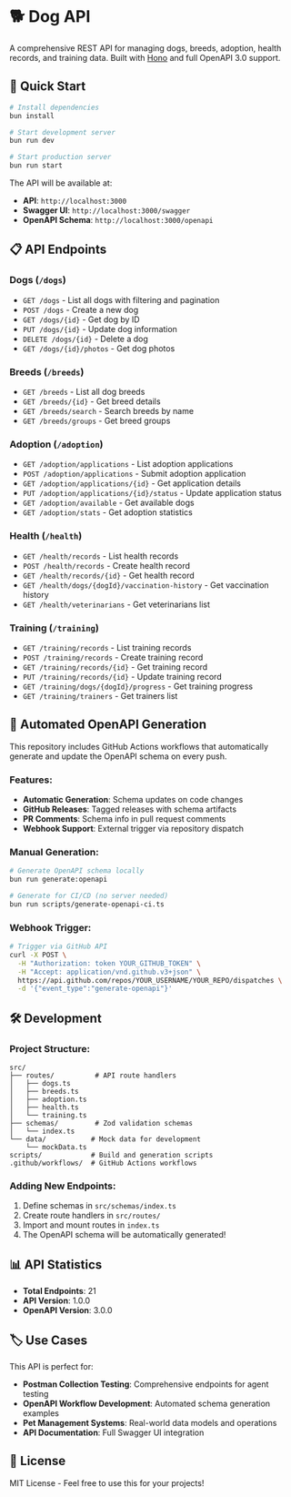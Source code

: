 # 🐕 Dog API

A comprehensive REST API for managing dogs, breeds, adoption, health records, and training data. Built with [Hono](https://hono.dev/) and full OpenAPI 3.0 support.

## 🚀 Quick Start

```bash
# Install dependencies
bun install

# Start development server
bun run dev

# Start production server
bun run start
```

The API will be available at:

- **API**: `http://localhost:3000`
- **Swagger UI**: `http://localhost:3000/swagger`
- **OpenAPI Schema**: `http://localhost:3000/openapi`

## 📋 API Endpoints

### Dogs (`/dogs`)

- `GET /dogs` - List all dogs with filtering and pagination
- `POST /dogs` - Create a new dog
- `GET /dogs/{id}` - Get dog by ID
- `PUT /dogs/{id}` - Update dog information
- `DELETE /dogs/{id}` - Delete a dog
- `GET /dogs/{id}/photos` - Get dog photos

### Breeds (`/breeds`)

- `GET /breeds` - List all dog breeds
- `GET /breeds/{id}` - Get breed details
- `GET /breeds/search` - Search breeds by name
- `GET /breeds/groups` - Get breed groups

### Adoption (`/adoption`)

- `GET /adoption/applications` - List adoption applications
- `POST /adoption/applications` - Submit adoption application
- `GET /adoption/applications/{id}` - Get application details
- `PUT /adoption/applications/{id}/status` - Update application status
- `GET /adoption/available` - Get available dogs
- `GET /adoption/stats` - Get adoption statistics

### Health (`/health`)

- `GET /health/records` - List health records
- `POST /health/records` - Create health record
- `GET /health/records/{id}` - Get health record
- `GET /health/dogs/{dogId}/vaccination-history` - Get vaccination history
- `GET /health/veterinarians` - Get veterinarians list

### Training (`/training`)

- `GET /training/records` - List training records
- `POST /training/records` - Create training record
- `GET /training/records/{id}` - Get training record
- `PUT /training/records/{id}` - Update training record
- `GET /training/dogs/{dogId}/progress` - Get training progress
- `GET /training/trainers` - Get trainers list

## 🔄 Automated OpenAPI Generation

This repository includes GitHub Actions workflows that automatically generate and update the OpenAPI schema on every push.

### Features:

- **Automatic Generation**: Schema updates on code changes
- **GitHub Releases**: Tagged releases with schema artifacts
- **PR Comments**: Schema info in pull request comments
- **Webhook Support**: External trigger via repository dispatch

### Manual Generation:

```bash
# Generate OpenAPI schema locally
bun run generate:openapi

# Generate for CI/CD (no server needed)
bun run scripts/generate-openapi-ci.ts
```

### Webhook Trigger:

```bash
# Trigger via GitHub API
curl -X POST \
  -H "Authorization: token YOUR_GITHUB_TOKEN" \
  -H "Accept: application/vnd.github.v3+json" \
  https://api.github.com/repos/YOUR_USERNAME/YOUR_REPO/dispatches \
  -d '{"event_type":"generate-openapi"}'
```

## 🛠️ Development

### Project Structure:

```
src/
├── routes/          # API route handlers
│   ├── dogs.ts
│   ├── breeds.ts
│   ├── adoption.ts
│   ├── health.ts
│   └── training.ts
├── schemas/         # Zod validation schemas
│   └── index.ts
└── data/           # Mock data for development
    └── mockData.ts
scripts/            # Build and generation scripts
.github/workflows/  # GitHub Actions workflows
```

### Adding New Endpoints:

1. Define schemas in `src/schemas/index.ts`
2. Create route handlers in `src/routes/`
3. Import and mount routes in `index.ts`
4. The OpenAPI schema will be automatically generated!

## 📊 API Statistics

- **Total Endpoints**: 21
- **API Version**: 1.0.0
- **OpenAPI Version**: 3.0.0

## 🏷️ Use Cases

This API is perfect for:

- **Postman Collection Testing**: Comprehensive endpoints for agent testing
- **OpenAPI Workflow Development**: Automated schema generation examples
- **Pet Management Systems**: Real-world data models and operations
- **API Documentation**: Full Swagger UI integration

## 📄 License

MIT License - Feel free to use this for your projects!
